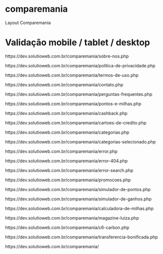 # comparemania
Layout Comparemania

# Validação mobile / tablet / desktop
<p>https://dev.solutioweb.com.br/comparemania/sobre-nos.php</p>
<p>https://dev.solutioweb.com.br/comparemania/politica-de-privacidade.php</p>
<p>https://dev.solutioweb.com.br/comparemania/termos-de-uso.php</p>
<p>https://dev.solutioweb.com.br/comparemania/contato.php</p>
<p>https://dev.solutioweb.com.br/comparemania/perguntas-frequentes.php</p>
<p>https://dev.solutioweb.com.br/comparemania/pontos-e-milhas.php</p>
<p>https://dev.solutioweb.com.br/comparemania/cashback.php</p>
<p>https://dev.solutioweb.com.br/comparemania/cartoes-de-credito.php</p>
<p>https://dev.solutioweb.com.br/comparemania/categorias.php</p>
<p>https://dev.solutioweb.com.br/comparemania/categorias-selecionado.php</p>
<p>https://dev.solutioweb.com.br/comparemania/error.php</p>
<p>https://dev.solutioweb.com.br/comparemania/error-404.php</p>
<p>https://dev.solutioweb.com.br/comparemania/error-search.php</p>

<p>https://dev.solutioweb.com.br/comparemania/promocoes.php</p>
<p>https://dev.solutioweb.com.br/comparemania/simulador-de-pontos.php</p>
<p>https://dev.solutioweb.com.br/comparemania/simulador-de-ganhos.php</p>
<p>https://dev.solutioweb.com.br/comparemania/calculadora-de-milhas.php</p>
<p>https://dev.solutioweb.com.br/comparemania/magazine-luiza.php</p>
<p>https://dev.solutioweb.com.br/comparemania/c6-carbon.php</p>
<p>https://dev.solutioweb.com.br/comparemania/transferencia-bonificada.php</p>

<p>https://dev.solutioweb.com.br/comparemania/</p>